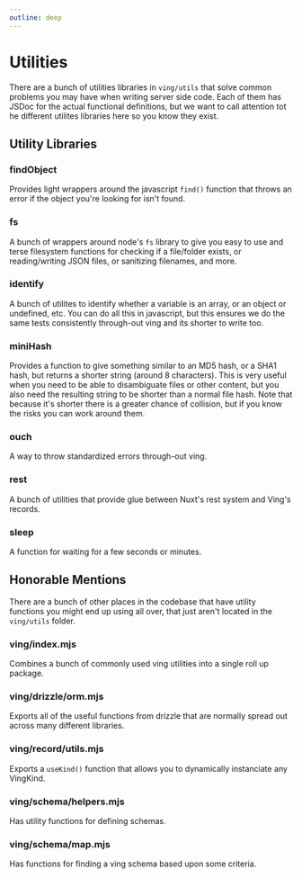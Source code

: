 ```yaml
---
outline: deep
---
```


# Utilities

There are a bunch of utilities libraries in `ving/utils` that solve common problems you may have when writing server side code. Each of them has JSDoc for the actual functional definitions, but we want to call attention tot he different utilites libraries here so you know they exist.

## Utility Libraries

### findObject

Provides light wrappers around the javascript `find()` function that throws an error if the object you're looking for isn't found.

### fs

A bunch of wrappers around node's `fs` library to give you easy to use and terse filesystem functions for checking if a file/folder exists, or reading/writing JSON files, or sanitizing filenames, and more.

### identify

A bunch of utilites to identify whether a variable is an array, or an object or undefined, etc. You can do all this in javascript, but this ensures we do the same tests consistently through-out ving and its shorter to write too.

### miniHash

Provides a function to give something similar to an MD5 hash, or a SHA1 hash, but returns a shorter string (around 8 characters). This is very useful when you need to be able to disambiguate files or other content, but you also need the resulting string to be shorter than a normal file hash. Note that because it's shorter there is a greater chance of collision, but if you know the risks you can work around them.

### ouch

A way to throw standardized errors through-out ving. 

### rest

A bunch of utilities that provide glue between Nuxt's rest system and Ving's records. 

### sleep

A function for waiting for a few seconds or minutes.

## Honorable Mentions

There are a bunch of other places in the codebase that have utility functions you might end up using all over, that just aren't located in the `ving/utils` folder.

### ving/index.mjs

Combines a bunch of commonly used ving utilities into a single roll up package.

### ving/drizzle/orm.mjs

Exports all of the useful functions from drizzle that are normally spread out across many different libraries. 

### ving/record/utils.mjs

Exports a `useKind()` function that allows you to dynamically instanciate any VingKind.

### ving/schema/helpers.mjs

Has utility functions for defining schemas.

### ving/schema/map.mjs

Has functions for finding a ving schema based upon some criteria.

